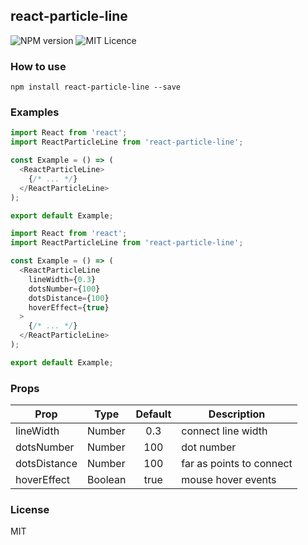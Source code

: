 ## react-particle-line

![NPM version](https://img.shields.io/npm/v/react-particle-line.svg)
![MIT Licence](https://img.shields.io/npm/l/react-particle-line.svg)

### How to use
```
npm install react-particle-line --save
```

### Examples
```javascript
import React from 'react';
import ReactParticleLine from 'react-particle-line';

const Example = () => (
  <ReactParticleLine>
    {/* ... */}
  </ReactParticleLine>
);

export default Example;
```

```javascript
import React from 'react';
import ReactParticleLine from 'react-particle-line';

const Example = () => (
  <ReactParticleLine
    lineWidth={0.3}
    dotsNumber={100}
    dotsDistance={100}
    hoverEffect={true}
  >
    {/* ... */}
  </ReactParticleLine>
);

export default Example;
```

### Props

| Prop         | Type    | Default  | Description   |
| -------      | -----   | :------: |  -----------  |
| lineWidth    | Number  |  0.3     |  connect line width   |
| dotsNumber   | Number  |  100     |  dot number   |
| dotsDistance | Number  |  100     |  far as points to connect   |
| hoverEffect  | Boolean |  true    |  mouse hover events   |

### License

MIT
